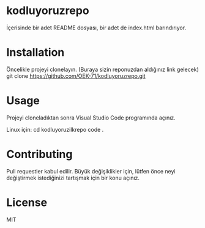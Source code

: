 # kodluyoruzrepo
İçerisinde bir adet README dosyası, bir adet de index.html barındırıyor.
# Installation
Öncelikle projeyi clonelayın. (Buraya sizin reponuzdan aldığınız link gelecek)
git clone https://github.com/OEK-71/kodluyoruzrepo.git

# Usage
Projeyi cloneladıktan sonra Visual Studio Code programında açınız.

Linux için:
cd kodluyoruzilkrepo
code .

# Contributing 
Pull requestler kabul edilir. Büyük değişiklikler için, lütfen önce neyi değiştirmek istediğinizi tartışmak için bir konu açınız.

# License
MIT